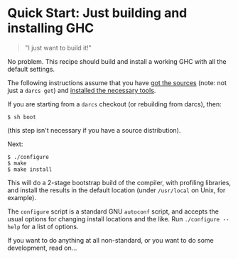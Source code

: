 # Quick Start: Just building and installing GHC

>
> "I just want to build it!"


No problem.  This recipe should build and install a working GHC with
all the default settings.


The following instructions assume that you have [got the sources](building/getting-the-sources) (note: not just a `darcs get`) and [installed the necessary tools](building/preparation).


If you are starting from a `darcs` checkout (or rebuilding from darcs), then:

```wiki
$ sh boot
```


(this step isn't necessary if you have a source distribution).


Next:

```wiki
$ ./configure
$ make
$ make install
```


This will do a 2-stage bootstrap build of the compiler, with
profiling libraries, and install the results in the default location
(under `/usr/local` on Unix, for example).


The `configure` script is a standard GNU
`autoconf` script, and accepts the usual options for
changing install locations and the like.  Run
`./configure --help` for a list of
options.


If you want to do anything at all non-standard, or you
want to do some development, read on...
